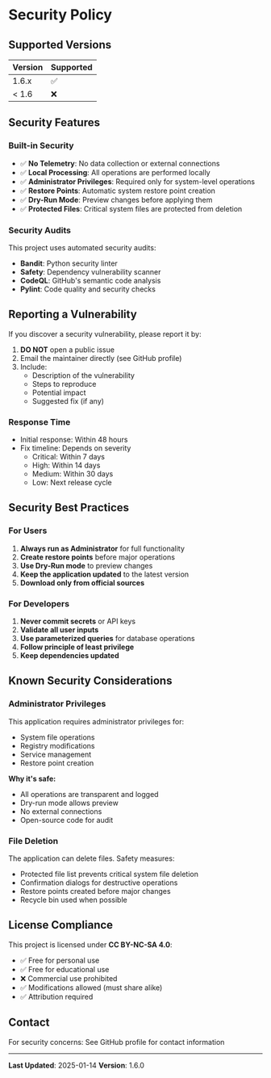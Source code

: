 # Security Policy

## Supported Versions

| Version | Supported          |
| ------- | ------------------ |
| 1.6.x   | :white_check_mark: |
| < 1.6   | :x:                |

## Security Features

### Built-in Security
- ✅ **No Telemetry**: No data collection or external connections
- ✅ **Local Processing**: All operations are performed locally
- ✅ **Administrator Privileges**: Required only for system-level operations
- ✅ **Restore Points**: Automatic system restore point creation
- ✅ **Dry-Run Mode**: Preview changes before applying them
- ✅ **Protected Files**: Critical system files are protected from deletion

### Security Audits
This project uses automated security audits:
- **Bandit**: Python security linter
- **Safety**: Dependency vulnerability scanner
- **CodeQL**: GitHub's semantic code analysis
- **Pylint**: Code quality and security checks

## Reporting a Vulnerability

If you discover a security vulnerability, please report it by:

1. **DO NOT** open a public issue
2. Email the maintainer directly (see GitHub profile)
3. Include:
   - Description of the vulnerability
   - Steps to reproduce
   - Potential impact
   - Suggested fix (if any)

### Response Time
- Initial response: Within 48 hours
- Fix timeline: Depends on severity
  - Critical: Within 7 days
  - High: Within 14 days
  - Medium: Within 30 days
  - Low: Next release cycle

## Security Best Practices

### For Users
1. **Always run as Administrator** for full functionality
2. **Create restore points** before major operations
3. **Use Dry-Run mode** to preview changes
4. **Keep the application updated** to the latest version
5. **Download only from official sources**

### For Developers
1. **Never commit secrets** or API keys
2. **Validate all user inputs**
3. **Use parameterized queries** for database operations
4. **Follow principle of least privilege**
5. **Keep dependencies updated**

## Known Security Considerations

### Administrator Privileges
This application requires administrator privileges for:
- System file operations
- Registry modifications
- Service management
- Restore point creation

**Why it's safe:**
- All operations are transparent and logged
- Dry-run mode allows preview
- No external connections
- Open-source code for audit

### File Deletion
The application can delete files. Safety measures:
- Protected file list prevents critical system file deletion
- Confirmation dialogs for destructive operations
- Restore points created before major changes
- Recycle bin used when possible

## License Compliance

This project is licensed under **CC BY-NC-SA 4.0**:
- ✅ Free for personal use
- ✅ Free for educational use
- ❌ Commercial use prohibited
- ✅ Modifications allowed (must share alike)
- ✅ Attribution required

## Contact

For security concerns: See GitHub profile for contact information

---

**Last Updated**: 2025-01-14
**Version**: 1.6.0
